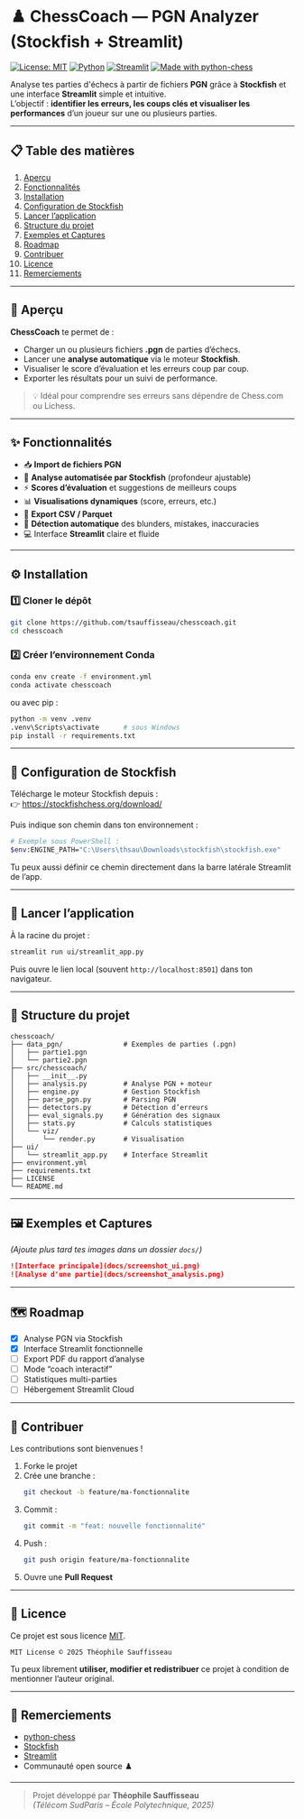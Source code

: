 # ♟️ ChessCoach — PGN Analyzer (Stockfish + Streamlit)

[![License: MIT](https://img.shields.io/badge/License-MIT-yellow.svg)](LICENSE)
[![Python](https://img.shields.io/badge/python-3.10+-blue.svg)](https://www.python.org/)
[![Streamlit](https://img.shields.io/badge/Framework-Streamlit-ff4b4b.svg)](https://streamlit.io/)
[![Made with python-chess](https://img.shields.io/badge/Library-python--chess-green)](https://python-chess.readthedocs.io/)

Analyse tes parties d'échecs à partir de fichiers **PGN** grâce à **Stockfish** et une interface **Streamlit** simple et intuitive.  
L’objectif : **identifier les erreurs, les coups clés et visualiser les performances** d’un joueur sur une ou plusieurs parties.

---

## 📋 Table des matières
1. [Aperçu](#-aperçu)
2. [Fonctionnalités](#-fonctionnalités)
3. [Installation](#-installation)
4. [Configuration de Stockfish](#️-configuration-de-stockfish)
5. [Lancer l’application](#-lancer-lapplication)
6. [Structure du projet](#-structure-du-projet)
7. [Exemples et Captures](#-exemples-et-captures)
8. [Roadmap](#-roadmap)
9. [Contribuer](#-contribuer)
10. [Licence](#-licence)
11. [Remerciements](#-remerciements)

---

## 🎯 Aperçu

**ChessCoach** te permet de :
- Charger un ou plusieurs fichiers **.pgn** de parties d’échecs.
- Lancer une **analyse automatique** via le moteur **Stockfish**.
- Visualiser le score d’évaluation et les erreurs coup par coup.
- Exporter les résultats pour un suivi de performance.

> 💡 Idéal pour comprendre ses erreurs sans dépendre de Chess.com ou Lichess.

---

## ✨ Fonctionnalités

- 📥 **Import de fichiers PGN**
- 🤖 **Analyse automatisée par Stockfish** (profondeur ajustable)
- ⚡ **Scores d’évaluation** et suggestions de meilleurs coups
- 📊 **Visualisations dynamiques** (score, erreurs, etc.)
- 🧾 **Export CSV / Parquet**
- 🧠 **Détection automatique** des blunders, mistakes, inaccuracies
- 💻 Interface **Streamlit** claire et fluide

---

## ⚙️ Installation

### 1️⃣ Cloner le dépôt
```bash
git clone https://github.com/tsauffisseau/chesscoach.git
cd chesscoach
```

### 2️⃣ Créer l’environnement Conda
```bash
conda env create -f environment.yml
conda activate chesscoach
```

ou avec pip :
```bash
python -m venv .venv
.venv\Scripts\activate      # sous Windows
pip install -r requirements.txt
```

---

## 🧩 Configuration de Stockfish

Télécharge le moteur Stockfish depuis :  
👉 https://stockfishchess.org/download/

Puis indique son chemin dans ton environnement :
```bash
# Exemple sous PowerShell :
$env:ENGINE_PATH="C:\Users\thsau\Downloads\stockfish\stockfish.exe"
```

Tu peux aussi définir ce chemin directement dans la barre latérale Streamlit de l’app.

---

## 🚀 Lancer l’application

À la racine du projet :
```bash
streamlit run ui/streamlit_app.py
```

Puis ouvre le lien local (souvent `http://localhost:8501`) dans ton navigateur.

---

## 🧱 Structure du projet

```
chesscoach/
├── data_pgn/               # Exemples de parties (.pgn)
│   ├── partie1.pgn
│   └── partie2.pgn
├── src/chesscoach/
│   ├── __init__.py
│   ├── analysis.py         # Analyse PGN + moteur
│   ├── engine.py           # Gestion Stockfish
│   ├── parse_pgn.py        # Parsing PGN
│   ├── detectors.py        # Détection d’erreurs
│   ├── eval_signals.py     # Génération des signaux
│   ├── stats.py            # Calculs statistiques
│   └── viz/
│       └── render.py       # Visualisation
├── ui/
│   └── streamlit_app.py    # Interface Streamlit
├── environment.yml
├── requirements.txt
├── LICENSE
└── README.md
```

---

## 🖼️ Exemples et Captures

*(Ajoute plus tard tes images dans un dossier `docs/`)*

```markdown
![Interface principale](docs/screenshot_ui.png)
![Analyse d'une partie](docs/screenshot_analysis.png)
```

---

## 🗺️ Roadmap

- [x] Analyse PGN via Stockfish  
- [x] Interface Streamlit fonctionnelle  
- [ ] Export PDF du rapport d’analyse  
- [ ] Mode “coach interactif”  
- [ ] Statistiques multi-parties  
- [ ] Hébergement Streamlit Cloud  

---

## 🤝 Contribuer

Les contributions sont bienvenues !  

1. Forke le projet  
2. Crée une branche :  
   ```bash
   git checkout -b feature/ma-fonctionnalite
   ```
3. Commit :  
   ```bash
   git commit -m "feat: nouvelle fonctionnalité"
   ```
4. Push :  
   ```bash
   git push origin feature/ma-fonctionnalite
   ```
5. Ouvre une **Pull Request**

---

## 📄 Licence

Ce projet est sous licence [MIT](LICENSE).

```
MIT License © 2025 Théophile Sauffisseau
```

Tu peux librement **utiliser, modifier et redistribuer** ce projet à condition de mentionner l’auteur original.

---

## 🙌 Remerciements

- [python-chess](https://python-chess.readthedocs.io/)
- [Stockfish](https://stockfishchess.org/)
- [Streamlit](https://streamlit.io/)
- Communauté open source ♟️

---

> Projet développé par **Théophile Sauffisseau**  
> *(Télécom SudParis – École Polytechnique, 2025)*
